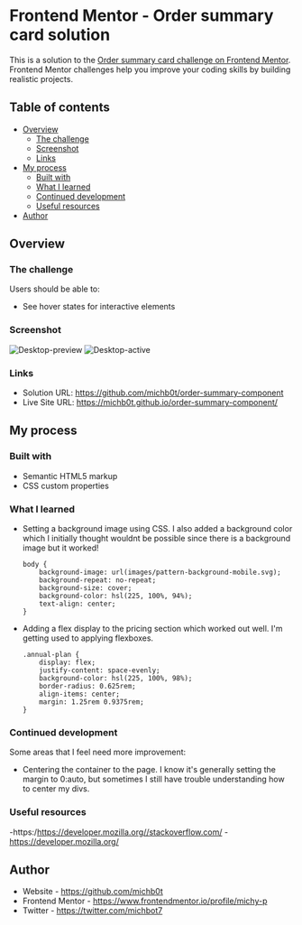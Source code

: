 # Frontend Mentor - Order summary card solution

This is a solution to the [Order summary card challenge on Frontend Mentor](https://www.frontendmentor.io/challenges/order-summary-component-QlPmajDUj). Frontend Mentor challenges help you improve your coding skills by building realistic projects. 

## Table of contents

- [Overview](#overview)
  - [The challenge](#the-challenge)
  - [Screenshot](#screenshot)
  - [Links](#links)
- [My process](#my-process)
  - [Built with](#built-with)
  - [What I learned](#what-i-learned)
  - [Continued development](#continued-development)
  - [Useful resources](#useful-resources)
- [Author](#author)


## Overview

### The challenge

Users should be able to:

- See hover states for interactive elements

### Screenshot

![Desktop-preview](https://user-images.githubusercontent.com/81781093/132121502-842482fa-db8a-48e4-a4ee-fa40939c7f87.PNG)
![Desktop-active](https://user-images.githubusercontent.com/81781093/132121503-f97736eb-42be-4d4c-8db4-7732a3d514c4.PNG)

### Links

- Solution URL: https://github.com/michb0t/order-summary-component
- Live Site URL: https://michb0t.github.io/order-summary-component/

## My process

### Built with

- Semantic HTML5 markup
- CSS custom properties

### What I learned

- Setting a background image using CSS. I also added a background color which I initially thought wouldnt be possible since there is a background image but it worked! 

      body {
          background-image: url(images/pattern-background-mobile.svg);
          background-repeat: no-repeat;
          background-size: cover;
          background-color: hsl(225, 100%, 94%);
          text-align: center;
      }

- Adding a flex display to the pricing section which worked out well. I'm getting used to applying flexboxes.

      .annual-plan {
          display: flex;
          justify-content: space-evenly;
          background-color: hsl(225, 100%, 98%);
          border-radius: 0.625rem;
          align-items: center; 
          margin: 1.25rem 0.9375rem;
      }

### Continued development

Some areas that I feel need more improvement:
- Centering the container to the page. I know it's generally setting the margin to 0:auto, but sometimes I still have trouble understanding how to center my divs.

### Useful resources

-https:/https://developer.mozilla.org//stackoverflow.com/
-https://developer.mozilla.org/

## Author

- Website - https://github.com/michb0t
- Frontend Mentor - https://www.frontendmentor.io/profile/michy-p
- Twitter - https://twitter.com/michbot7

